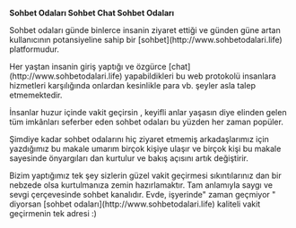 <strong>Sohbet Odaları Sohbet Chat Sohbet Odaları</strong>

<p> Sohbet odaları günde binlerce insanin ziyaret ettiği ve günden güne artan kullanıcının potansiyeline sahip bir [sohbet](http://www.sohbetodalari.life) platformudur. </p>

<p>Her yaştan insanin giriş yaptığı ve özgürce [chat](http://www.sohbetodalari.life) yapabildikleri bu web protokolü insanlara hizmetleri 
 karşılığında onlardan kesinlikle para vb. şeyler asla talep etmemektedir.</p>
 
<p>İnsanlar huzur içinde vakit geçirsin , keyifli anlar yaşasın diye elinden gelen tüm imkânları seferber eden sohbet odaları bu yüzden 
her zaman popüler.</p>

 <p>Şimdiye kadar sohbet odalarını hiç ziyaret etmemiş arkadaşlarımız için yazdığımız bu makale umarım birçok kişiye ulaşır 
 ve birçok kişi bu makale sayesinde önyargıları dan kurtulur ve bakış açısını artık değiştirir.</p>
 
<p>Bizim yaptığımız tek şey sizlerin güzel vakit geçirmesi sıkıntılarınız dan bir nebzede olsa kurtulmanıza zemin hazırlamaktır.
 Tam anlamıyla saygı ve sevgi çerçevesinde sohbet kanalıdır. Evde, işyerinde" zaman geçmiyor " diyorsan [sohbet odaları](http://www.sohbetodalari.life) kaliteli vakit geçirmenin tek adresi :)</p>
